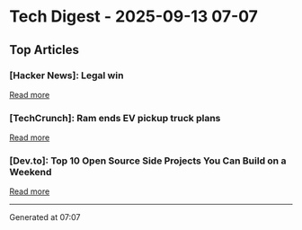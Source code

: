 # Tech Digest - 2025-09-13 07-07

## Top Articles

### [Hacker News]: Legal win
[Read more](https://ma.tt/2025/09/legal-win/)

### [TechCrunch]: Ram ends EV pickup truck plans
[Read more](https://techcrunch.com/2025/09/12/ram-ends-ev-pickup-truck-plans/)

### [Dev.to]: Top 10 Open Source Side Projects You Can Build on a Weekend
[Read more](https://dev.to/therealmrmumba/top-10-open-source-side-projects-you-can-build-on-a-weekend-131i)


---
Generated at 07:07
